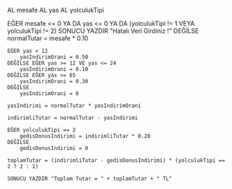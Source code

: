 AL mesafe
AL yas
AL yolculukTipi

EĞER mesafe <= 0 YA DA yas <= 0 YA DA (yolculukTipi != 1 VEYA yolculukTipi != 2) 
    SONUCU YAZDIR "Hatalı Veri Girdiniz !"
DEĞİLSE
    normalTutar = mesafe * 0.10

    EĞER yas < 12
        yasIndirimOrani = 0.50
    DEĞİLSE EĞER yas >= 12 VE yas <= 24
        yasIndirimOrani = 0.10
    DEĞİLSE EĞER yas >= 65
        yasIndirimOrani = 0.30
    DEĞİLSE
        yasIndirimOrani = 0
    
    yasIndirimi = normalTutar * yasIndirimOrani

    indirimliTutar = normalTutar - yasIndirimi

    EĞER yolculukTipi == 2
        gedisDonusIndirimi = indirimliTutar * 0.20
    DEĞİLSE
        gedisDonusIndirimi = 0
    
    toplamTutar = (indirimliTutar - gedisDonusIndirimi) * (yolculukTipi == 2 ? 2 : 1)

    SONUCU YAZDIR "Toplam Tutar = " + toplamTutar + " TL"
